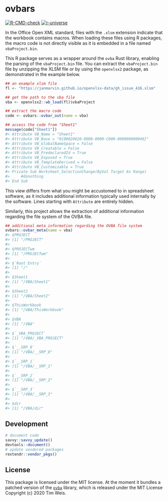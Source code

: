 
<!-- README.md is generated from README.Rmd. Please edit that file -->

# ovbars

<!-- badges: start -->

[![R-CMD-check](https://github.com/JanMarvin/ovbars/workflows/R-CMD-check/badge.svg)](https://github.com/JanMarvin/ovbars/actions)
[![r-universe](https://janmarvin.r-universe.dev/badges/ovbars)](https://janmarvin.r-universe.dev/ovbars)
<!-- badges: end -->

In the Office Open XML standard, files with the `.xlsm` extension
indicate that the workbook contains macros. When loading these files
using R packages, the macro code is not directly visible as it is
embedded in a file named `vbaProject.bin`.

This R package serves as a wrapper around the `ovba` Rust library,
enabling the parsing of the `vbaProject.bin` file. You can extract the
`vbaProject.bin` file by unzipping the XLSM file or by using the
`openxlsx2` package, as demonstrated in the example below.

``` r
## an example xlsm file
fl <- "https://janmarvin.github.io/openxlsx-data/gh_issue_416.xlsm"

## get the path to the vba file
vba <- openxlsx2::wb_load(fl)$vbaProject

## extract the macro code
code <- ovbars::ovbar_out(name = vba)

## access the code from "Sheet1"
message(code["Sheet1"])
#> Attribute VB_Name = "Sheet1"
#> Attribute VB_Base = "0{00020820-0000-0000-C000-000000000046}"
#> Attribute VB_GlobalNameSpace = False
#> Attribute VB_Creatable = False
#> Attribute VB_PredeclaredId = True
#> Attribute VB_Exposed = True
#> Attribute VB_TemplateDerived = False
#> Attribute VB_Customizable = True
#> Private Sub Worksheet_SelectionChange(ByVal Target As Range)
#>     #donothing
#> End Sub
```

This view differs from what you might be accustomed to in spreadsheet
software, as it includes additional information typically used
internally by the software. Lines starting with `Attribute` are entirely
hidden.

Similarly, this project allows the extraction of additional information
regarding the file system of the OVBA file.

``` r
## additional meta information regarding the OVBA file system
ovbars::ovbar_meta(name = vba)
#> $PROJECT
#> [1] "/PROJECT"
#> 
#> $PROJECTwm
#> [1] "/PROJECTwm"
#> 
#> $`Root Entry`
#> [1] "/"
#> 
#> $Sheet1
#> [1] "/VBA/Sheet1"
#> 
#> $Sheet2
#> [1] "/VBA/Sheet2"
#> 
#> $ThisWorkbook
#> [1] "/VBA/ThisWorkbook"
#> 
#> $VBA
#> [1] "/VBA"
#> 
#> $`_VBA_PROJECT`
#> [1] "/VBA/_VBA_PROJECT"
#> 
#> $`__SRP_0`
#> [1] "/VBA/__SRP_0"
#> 
#> $`__SRP_1`
#> [1] "/VBA/__SRP_1"
#> 
#> $`__SRP_2`
#> [1] "/VBA/__SRP_2"
#> 
#> $`__SRP_3`
#> [1] "/VBA/__SRP_3"
#> 
#> $dir
#> [1] "/VBA/dir"
```

## Development

``` r
# document code
savvy::savvy_update()
devtools::document()
# update vendored packages
rextendr::vendor_pkgs()
```

## License

This package is licensed under the MIT license. At the moment it bundles
a patched version of the [`ovba`](https://github.com/tim-weis/ovba)
library, which is released under the MIT License Copyright (c) 2020 Tim
Weis.

